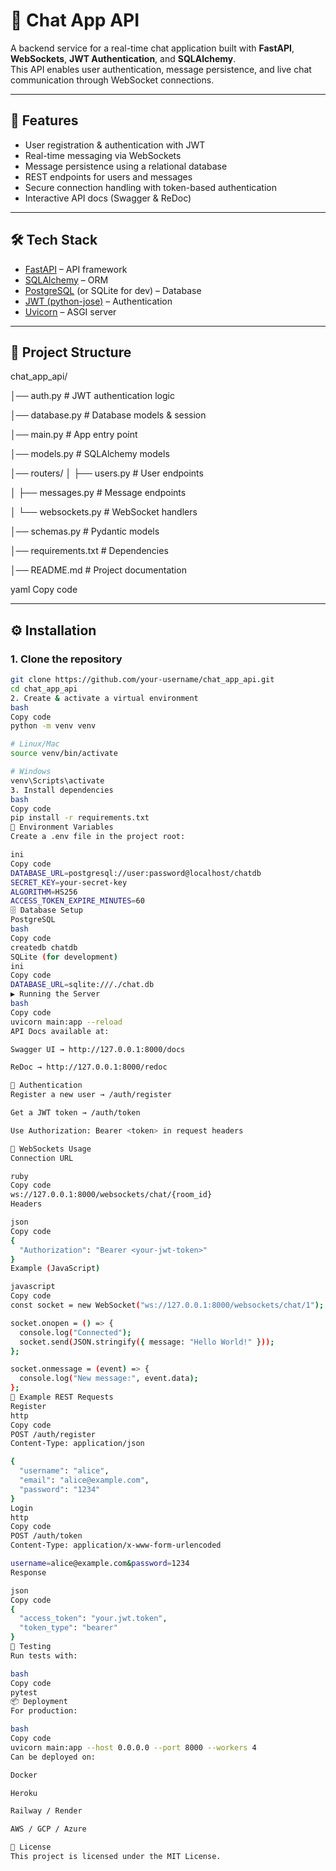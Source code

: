 # 💬 Chat App API

A backend service for a real-time chat application built with **FastAPI**, **WebSockets**, **JWT Authentication**, and **SQLAlchemy**.  
This API enables user authentication, message persistence, and live chat communication through WebSocket connections.  

---

## 🚀 Features

- User registration & authentication with JWT  
- Real-time messaging via WebSockets  
- Message persistence using a relational database  
- REST endpoints for users and messages  
- Secure connection handling with token-based authentication  
- Interactive API docs (Swagger & ReDoc)  

---

## 🛠️ Tech Stack

- [FastAPI](https://fastapi.tiangolo.com/) – API framework  
- [SQLAlchemy](https://www.sqlalchemy.org/) – ORM  
- [PostgreSQL](https://www.postgresql.org/) (or SQLite for dev) – Database  
- [JWT (python-jose)](https://python-jose.readthedocs.io/) – Authentication  
- [Uvicorn](https://www.uvicorn.org/) – ASGI server  

---

## 📂 Project Structure

chat_app_api/

│── auth.py # JWT authentication logic

│── database.py # Database models & session

│── main.py # App entry point

│── models.py # SQLAlchemy models

│── routers/
  │ ├── users.py # User endpoints

  │ ├── messages.py # Message endpoints

  │ └── websockets.py # WebSocket handlers

│── schemas.py # Pydantic models

│── requirements.txt # Dependencies

│── README.md # Project documentation

yaml
Copy code

---

## ⚙️ Installation

### 1. Clone the repository
```bash
git clone https://github.com/your-username/chat_app_api.git
cd chat_app_api
2. Create & activate a virtual environment
bash
Copy code
python -m venv venv

# Linux/Mac
source venv/bin/activate

# Windows
venv\Scripts\activate
3. Install dependencies
bash
Copy code
pip install -r requirements.txt
🔑 Environment Variables
Create a .env file in the project root:

ini
Copy code
DATABASE_URL=postgresql://user:password@localhost/chatdb
SECRET_KEY=your-secret-key
ALGORITHM=HS256
ACCESS_TOKEN_EXPIRE_MINUTES=60
🗄️ Database Setup
PostgreSQL
bash
Copy code
createdb chatdb
SQLite (for development)
ini
Copy code
DATABASE_URL=sqlite:///./chat.db
▶️ Running the Server
bash
Copy code
uvicorn main:app --reload
API Docs available at:

Swagger UI → http://127.0.0.1:8000/docs

ReDoc → http://127.0.0.1:8000/redoc

🔐 Authentication
Register a new user → /auth/register

Get a JWT token → /auth/token

Use Authorization: Bearer <token> in request headers

💬 WebSockets Usage
Connection URL

ruby
Copy code
ws://127.0.0.1:8000/websockets/chat/{room_id}
Headers

json
Copy code
{
  "Authorization": "Bearer <your-jwt-token>"
}
Example (JavaScript)

javascript
Copy code
const socket = new WebSocket("ws://127.0.0.1:8000/websockets/chat/1");

socket.onopen = () => {
  console.log("Connected");
  socket.send(JSON.stringify({ message: "Hello World!" }));
};

socket.onmessage = (event) => {
  console.log("New message:", event.data);
};
📮 Example REST Requests
Register
http
Copy code
POST /auth/register
Content-Type: application/json

{
  "username": "alice",
  "email": "alice@example.com",
  "password": "1234"
}
Login
http
Copy code
POST /auth/token
Content-Type: application/x-www-form-urlencoded

username=alice@example.com&password=1234
Response

json
Copy code
{
  "access_token": "your.jwt.token",
  "token_type": "bearer"
}
🧪 Testing
Run tests with:

bash
Copy code
pytest
📦 Deployment
For production:

bash
Copy code
uvicorn main:app --host 0.0.0.0 --port 8000 --workers 4
Can be deployed on:

Docker

Heroku

Railway / Render

AWS / GCP / Azure

📜 License
This project is licensed under the MIT License.
